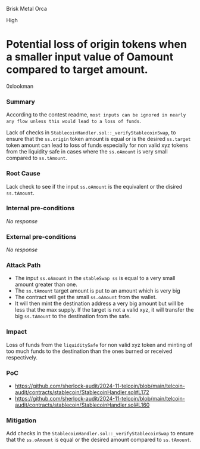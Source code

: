 Brisk Metal Orca

High

# Potential loss of origin tokens when a smaller input value of Oamount compared to target amount.

0xlookman 

### Summary

According to the contest readme, `most inputs can be ignored in nearly any flow unless this would lead to a loss of funds`.

Lack of checks in `StablecoinHandler.sol::_verifyStablecoinSwap`, to ensure that the `ss.origin` token amount is equal or is the desired `ss.target` token amount can lead to loss of funds especially for non valid xyz tokens from the liquidity safe in cases where the `ss.oAmount` is very small compared to `ss.tAmount`.

### Root Cause

Lack check to see if the input `ss.oAmount` is the equivalent or the disired `ss.tAmount`.

### Internal pre-conditions

_No response_

### External pre-conditions

_No response_

### Attack Path

- The input `ss.oAmount` in the `stableSwap ss` is equal to a very small amount greater than one.
- The `ss.tAmount` target amount is put to an amount which is very big 
- The contract will get the small `ss.oAmount` from the wallet.
- It will then mint the destination address a very big amount but will be less that the max supply. If the target is not a valid xyz, it will transfer the big `ss.tAmount` to the destination from the safe.

### Impact

Loss of funds from the `liquiditySafe` for non valid xyz token and minting of too much funds to the destination than the ones burned or received respectively.

### PoC

- https://github.com/sherlock-audit/2024-11-telcoin/blob/main/telcoin-audit/contracts/stablecoin/StablecoinHandler.sol#L172
- https://github.com/sherlock-audit/2024-11-telcoin/blob/main/telcoin-audit/contracts/stablecoin/StablecoinHandler.sol#L160

### Mitigation

Add checks in  the `StablecoinHandler.sol::_verifyStablecoinSwap` to ensure that the `ss.oAmount` is equal or the desired amount compared to `ss.tAmount`.